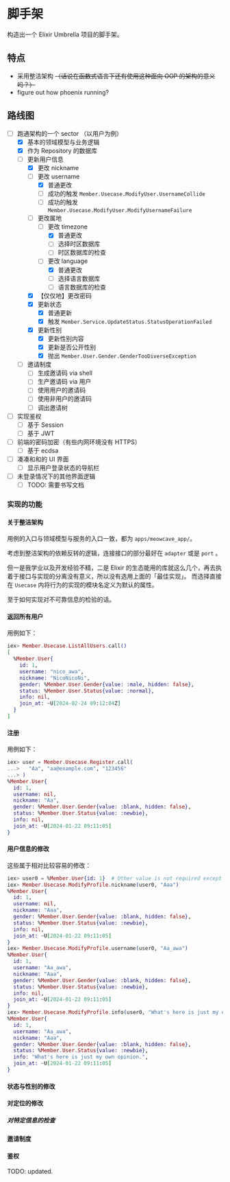# 脚手架

构造出一个 Elixir Umbrella 项目的脚手架。

## 特点

- 采用整洁架构 ~~（话说在函数式语言下还有使用这种面向 OOP 的架构的意义吗？）~~
- figure out how phoenix running?

## 路线图

- [ ] 跑通架构的一个 sector （以用户为例）
  - [x] 基本的领域模型与业务逻辑
  - [x] 作为 Repository 的数据库
  - [ ] 更新用户信息
    - [x] 更改 nickname
    - [ ] 更改 username
      - [x] 普通更改
      - [ ] 成功的触发 `Member.Usecase.ModifyUser.UsernameCollide`
      - [ ] 成功的触发 `Member.Usecase.ModifyUser.ModifyUsernameFailure`
    - [ ] 更改属地
      - [ ] 更改 timezone
        - [x] 普通更改
        - [ ] 选择时区数据库
        - [ ] 时区数据库的检查
      - [ ] 更改 language
        - [x] 普通更改
        - [ ] 选择语言数据库
        - [ ] 语言数据库的检查
    - [x] 【仅仅地】更改密码
    - [x] 更新状态
      - [x] 普通更新
      - [x] 触发 `Member.Service.UpdateStatus.StatusOperationFailed`
    - [x] 更新性别
      - [x] 更新性别内容
      - [x] 更新是否公开性别
      - [x] 抛出 `Member.User.Gender.GenderTooDiverseException`
  - [ ] 邀请制度
    - [ ] 生成邀请码 via shell
    - [ ] 生产邀请码 via 用户
    - [ ] 使用用户的邀请码
    - [ ] 使用非用户的邀请码
    - [ ] 调出邀请树
- [ ] 实现鉴权
  - [ ] 基于 Session
  - [ ] 基于 JWT
- [ ] 前端的密码加密（有些内网环境没有 HTTPS）
  - [ ] 基于 ecdsa
- [ ] 凑凑和和的 UI 界面
  - [ ] 显示用户登录状态的导航栏
- [ ] 未登录情况下的其他界面逻辑
  - [ ] TODO: 需要书写文档

### 实现的功能

#### 关于整洁架构

用例的入口与领域模型与服务的入口一致，都为 `apps/meowcave_app/`。

考虑到整洁架构的依赖反转的逻辑，连接接口的部分最好在 `adapter` 或是 `port` 。

但一是我学业以及开发经验不精，二是 Elixir 的生态能用的库就这么几个，再去执着于接口与实现的分离没有意义，所以没有选用上面的「最佳实现」。
而选择直接在 `Usecase` 内将行为的实现的模块名定义为默认的属性。

至于如何实现对不可靠信息的检验的话。

#### 返回所有用户

用例如下：

```elixir
iex> Member.Usecase.ListAllUsers.call()
[
  %Member.User{
    id: 1,
    username: "nico_awa",
    nickname: "NicoNicoNi",
    gender: %Member.User.Gender{value: :male, hidden: false},
    status: %Member.User.Status{value: :normal},
    info: nil,
    join_at: ~U[2024-02-24 09:12:04Z]
  }
]
```

#### 注册

用例如下：

```elixir
iex> user = Member.Usecase.Register.call(
...>   "Aa", "aa@example.com", "123456"
...> )
%Member.User{
  id: 1,
  username: nil,
  nickname: "Aa",
  gender: %Member.User.Gender{value: :blank, hidden: false},
  status: %Member.User.Status{value: :newbie},
  info: nil,
  join_at: ~U[2024-01-22 09:11:05]
}
```


#### 用户信息的修改

这些属于相对比较容易的修改：

```elixir
iex> user0 = %Member.User{id: 1}  # Other value is not required except `id`.
iex> Member.Usecase.ModifyProfile.nickname(user0, "Aaa")
%Member.User{
  id: 1,
  username: nil,
  nickname: "Aaa",
  gender: %Member.User.Gender{value: :blank, hidden: false},
  status: %Member.User.Status{value: :newbie},
  info: nil,
  join_at: ~U[2024-01-22 09:11:05]
}
iex> Member.Usecase.ModifyProfile.username(user0, "Aa_awa")
%Member.User{
  id: 1,
  username: "Aa_awa",
  nickname: "Aaa",
  gender: %Member.User.Gender{value: :blank, hidden: false},
  status: %Member.User.Status{value: :newbie},
  info: nil,
  join_at: ~U[2024-01-22 09:11:05]
}
iex> Member.Usecase.ModifyProfile.info(user0, "What's here is just my own opinion.")
%Member.User{
  id: 1,
  username: "Aa_awa",
  nickname: "Aaa",
  gender: %Member.User.Gender{value: :blank, hidden: false},
  status: %Member.User.Status{value: :newbie},
  info: "What's here is just my own opinion.",
  join_at: ~U[2024-01-22 09:11:05]
}
```

#### 状态与性别的修改

#### 对定位的修改

##### 对特定信息的检查

#### 邀请制度

#### 鉴权

TODO: updated.
